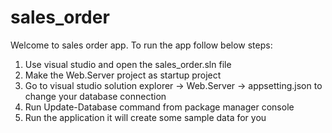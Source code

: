 # sales_order
Welcome to sales order app. To run the app follow below steps:
1. Use visual studio and open the sales_order.sln file
2. Make the Web.Server project as startup project
3. Go to visual studio solution explorer -> Web.Server -> appsetting.json to change your database connection
4. Run Update-Database command from package manager console
5. Run the application it will create some sample data for you